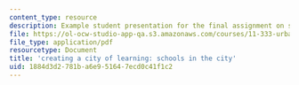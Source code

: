 ```yaml
---
content_type: resource
description: Example student presentation for the final assignment on schools in cities.
file: https://ol-ocw-studio-app-qa.s3.amazonaws.com/courses/11-333-urban-design-seminar-spring-2005/1884d3d2781ba6e951647ecd0c41f1c2_citiesoflearning.pdf
file_type: application/pdf
resourcetype: Document
title: 'creating a city of learning: schools in the city'
uid: 1884d3d2-781b-a6e9-5164-7ecd0c41f1c2
---
```

